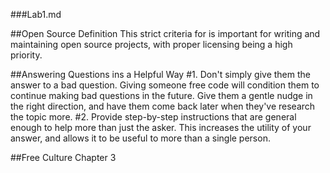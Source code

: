 ###Lab1.md

##Open Source Definition
This strict criteria for is important for writing and maintaining open source projects, with proper licensing being a high priority.

##Answering Questions ins a Helpful Way
#1. Don't simply give them the answer to a bad question. Giving someone free code will condition them to continue making bad questions in the future. Give them a gentle nudge in the right direction, and have them come back later when they've research the topic more.
#2. Provide step-by-step instructions that are general enough to help more than just the asker. This increases the utility of your answer, and allows it to be useful to more than a single person.

##Free Culture Chapter 3
